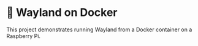 # :whale: Wayland on Docker

This project demonstrates running Wayland from a Docker container on a Raspberry Pi.
